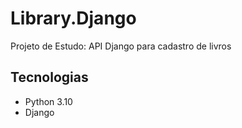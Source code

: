 # Library.Django
Projeto de Estudo: API Django para cadastro de livros

## Tecnologias 
- Python 3.10
- Django 
